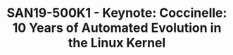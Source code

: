 ---
categories:
- san19
description: Over the last 10+ years, we have been developing the Coccinelle C-program
  matching and transformation tool. Coccinelle allows developers to match and transform
  C code via a generalization of the familiar patch syntax. As Coccinelle is independent
  of the C preprocessor, Coccinelle rules can be applied across a code base, regardless
  of configuration constraints. Over the years, Coccinelle has been extensively used
  in Linux kernel development, resulting in over 7000 commits to the Linux kernel,
  and has found its place as part of the Linux kernel development process. This talk
  gives an introduction to the use of Coccinelle and gives an overview of its impact
  on the Linux kernel.
image:
  featured: 'true'
  path: /assets/images/featured-images/san19/SAN19-500K1.png
session_attendee_num: '67'
session_id: SAN19-500K1
session_room: Pacific Room (Keynote)
session_slot:
  end_time: '2019-09-27 10:30:00'
  start_time: '2019-09-27 10:00:00'
session_speakers:
- speaker_bio: Julia Lawall is a Senior Research Scientist at Inria. Her research
    is at the intersection of programming languages and operating systems. She develops
    the tool Coccinelle and has over 2000 patches in the Linux kernel based on this
    work.
  speaker_company: Inria/LIP6/Sorbonne University (formerly UPMC)
  speaker_image: /assets/images/speakers/san19/julia-lawall.jpg
  speaker_location: France
  speaker_name: Julia Lawall
  speaker_position: Senior Researcher
  speaker_url: http://coccinelle.lip6.fr
  speaker_username: julia.lawall
session_track: Keynote
tag: session
tags:
- Linux Kernel
title: 'SAN19-500K1 - Keynote: Coccinelle: 10 Years of Automated Evolution in the
  Linux Kernel'
---